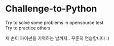 # Challenge-to-Python

Try to solve some problems in opensource test</br>
Try to practice others

제 손이 파이썬을 기억하는 날까지.. 꾸준히 연습합니다 :) 
